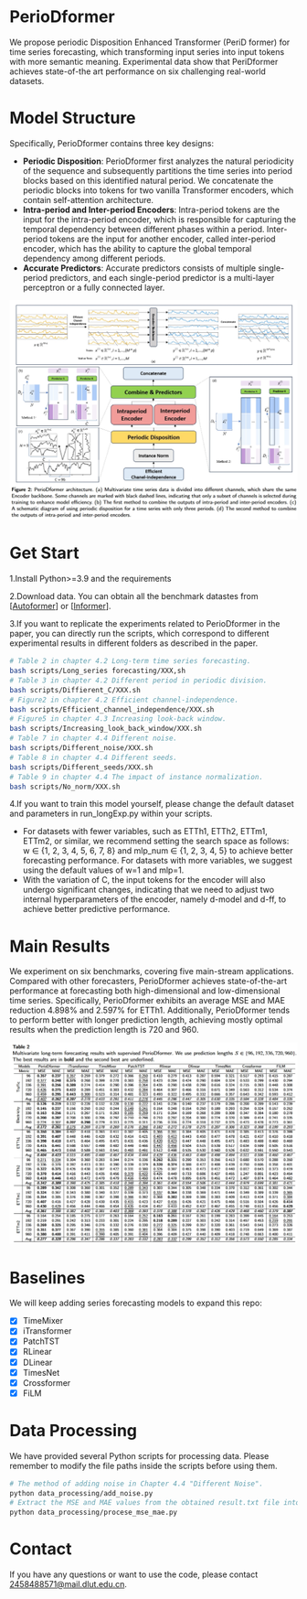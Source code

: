 # PerioDformer
We propose periodic Disposition Enhanced Transformer (PeriD
former) for time series forecasting, which transforming input series into input
 tokens with more semantic meaning.
Experimental data show that PeriDformer achieves state-of-the
art performance on six challenging real-world datasets.

# Model Structure
Specifically, PerioDformer contains three key designs:

- **Periodic Disposition**: PerioDformer first analyzes the natural periodicity of the sequence and subsequently partitions the time series into period blocks based on this identified natural period. We concatenate the periodic blocks into tokens for two vanilla Transformer encoders, which contain self-attention architecture.
- **Intra-period and Inter-period Encoders**: Intra-period tokens are the input for the intra-period encoder, which is responsible for capturing the temporal dependency between different phases within a period. Inter-period tokens are the input for another encoder, called inter-period encoder, which has the ability to capture the global temporal dependency among different periods.
- **Accurate Predictors**: Accurate predictors consists of multiple single-period predictors, and each single-period predictor is a multi-layer perceptron or a fully connected layer.

![model_structure_resize.png](pic/model_structure_resize.png)

# Get Start
1.Install Python>=3.9 and the requirements

2.Download data. You can obtain all the benchmark datastes from [[Autoformer](https://github.com/thuml/Autoformer)] or [[Informer](https://github.com/zhouhaoyi/Informer2020)].

3.If you want to replicate the experiments related to PerioDformer in the paper, you can directly run the scripts, which correspond to different experimental results in different folders as described in the paper.

```bash
# Table 2 in chapter 4.2 Long-term time series forecasting.
bash scripts/Long_series forecasting/XXX,sh
# Table 3 in chapter 4.2 Different period in periodic division.
bash scripts/Diffierent_C/XXX.sh
# Figure2 in chapter 4.2 Efficient channel-independence.
bash scripts/Efficient_channel_independence/XXX.sh
# Figure5 in chapter 4.3 Increasing look-back window.
bash scripts/Increasing_look_back_window/XXX.sh
# Table 7 in chapter 4.4 Different noise.
bash scripts/Different_noise/XXX.sh
# Table 8 in chapter 4.4 Different seeds.
bash scripts/Different_seeds/XXX.sh
# Table 9 in chapter 4.4 The impact of instance normalization.
bash scripts/No_norm/XXX.sh
```

4.If you want to train this model yourself, please change the default dataset and parameters in run_longExp.py within your scripts.

- For datasets with fewer variables, such as ETTh1, ETTh2, ETTm1, ETTm2, or similar, we recommend setting the search space as follows: w ∈ {1, 2, 3, 4, 5, 6, 7, 8} and mlp_num ∈ {1, 2, 3, 4, 5} to achieve better forecasting performance. For datasets with more variables, we suggest using the default values of w=1 and mlp=1.
- With the variation of C, the input tokens for the encoder will also undergo significant changes, indicating that we need to adjust two internal hyperparameters of the encoder, namely d-model and d-ff, to achieve better predictive performance.



# Main Results

We experiment on six benchmarks, covering five main-stream applications. 
Compared with other forecasters, PerioDformer achieves state-of-the-art performance at forecasting both high-dimensional and low-dimensional time series. Specifically, PerioDformer exhibits an average MSE and MAE reduction 4.898\% and 2.597\% for ETTh1.
Additionally, PerioDformer tends to perform better with longer prediction length, achieving mostly optimal results when the prediction length is 720 and 960.

![main_results_resize.png](pic/main_results_resize.png)

# Baselines

We will keep adding series forecasting models to expand this repo:

- [x] TimeMixer
- [x] iTransformer
- [x] PatchTST
- [x] RLinear
- [x] DLinear
- [x] TimesNet
- [x] Crossformer
- [x] FiLM

# Data Processing

We have provided several Python scripts for processing data. Please remember to modify the file paths inside the scripts before using them.

```bash
# The method of adding noise in Chapter 4.4 "Different Noise".
python data_processing/add_noise.py
# Extract the MSE and MAE values from the obtained result.txt file into a CSV file.
python data_processing/procese_mse_mae.py
```



# Contact

If you have any questions or want to use the code, please contact 2458488571@mail.dlut.edu.cn.








